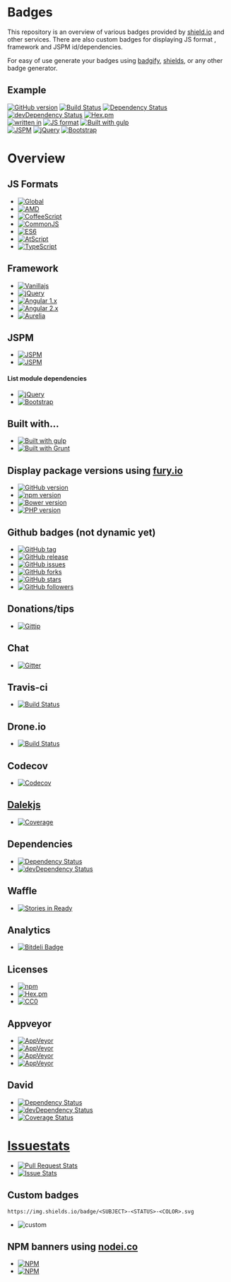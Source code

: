 # Badges

This repository is an overview of various badges provided by [shield.io](http://shield.io) and other services.
There are also custom badges for displaying JS format , framework and JSPM id/dependencies.

For easy of use generate your badges using [badgify](https://www.npmjs.com/package/badgify), [shields](https://www.npmjs.com/packages/shields), or any other badge generator.

## Example

[![GitHub version](https://badge.fury.io/gh/jspm%2Fjspm-cli.svg?style=flat-square)](http://badge.fury.io/gh/jspm%2Fjspm-cli)
[![Build Status](https://travis-ci.org/jspm/jspm-cli.svg?branch=master&style=flat-square)](https://travis-ci.org/jspm/jspm-cli)
[![Dependency Status](https://david-dm.org/jspm/jspm-cli.svg?style=flat-square)](https://david-dm.org/jspm/jspm-cli)
[![devDependency Status](https://david-dm.org/jspm/jspm-cli/dev-status.svg?style=flat-square)](https://david-dm.org/jspm/jspm-cli#info=devDependencies)
[![Hex.pm](https://img.shields.io/hexpm/l/plug.svg?style=flat-square)]()  
[![written in](https://img.shields.io/badge/written_in-jQuery-blue.svg?style=flat-square)](http://www.jquery.com)
[![JS format](https://img.shields.io/badge/JS_format-global-lightgrey.svg?style=flat-square)](https://developer.mozilla.org/en-US/docs/Web/JavaScript)
[![Built with gulp](http://img.shields.io/badge/built%20with-gulp.js-red.svg?style=flat-square)](http://gulpjs.com/)  
[![JSPM](https://img.shields.io/badge/JSPM-eyecon--bootstrap--slider-db772b.svg?style=flat-square)](http://jspm.io)
[![jQuery](https://img.shields.io/badge/jquery-*-db772b.svg?style=flat-square)](https://github.com/components/jquery)
[![Bootstrap](https://img.shields.io/badge/bootstrap-^3.3.5-db772b.svg?style=flat-square)](https://github.com/twbs/bootstrap)



# Overview

## JS Formats

- [![Global](https://img.shields.io/badge/JS_format-global-lightgrey.svg?style=flat-square)](https://developer.mozilla.org/en-US/docs/Web/JavaScript)
- [![AMD](https://img.shields.io/badge/JS_format-amd-blue.svg?style=flat-square)](http://requirejs.org/docs/whyamd.html)
- [![CoffeeScript](https://img.shields.io/badge/JS_format-coffeescript-97552c.svg?style=flat-square)](http://coffeescript.org/)
- [![CommonJS](https://img.shields.io/badge/JS_format-cjs-green.svg?style=flat-square)](http://wiki.commonjs.org/wiki/CommonJS)
- [![ES6](https://img.shields.io/badge/JS_format-es6-orange.svg?style=flat-square)](http://www.ecmascript.org/)
- [![AtScript](https://img.shields.io/badge/JS_format-atscript-red.svg?style=flat-square)](http://en.wikipedia.org/wiki/AtScript)
- [![TypeScript](https://img.shields.io/badge/JS_format-typescript-0074c1.svg?style=flat-square)](http://www.typescriptlang.org/)

## Framework

- [![Vanillajs](https://img.shields.io/badge/framework-Vanillajs-orange.svg?style=flat-square)](http://vanilla-js.com/)
- [![jQuery](https://img.shields.io/badge/framework-jQuery-blue.svg?style=flat-square)](http://jquery.com/)
- [![Angular 1.x](https://img.shields.io/badge/framework-Angular_1.x-red.svg?style=flat-square)](https://angularjs.org/)
- [![Angular 2.x](https://img.shields.io/badge/framework-Angular_2.x-red.svg?style=flat-square)](https://angularjs.org/)
- [![Aurelia](https://img.shields.io/badge/framework-Aurelia-92278F.svg?style=flat-square)](http://aurelia.io)

## JSPM

- [![JSPM](https://img.shields.io/badge/JSPM-eyecon--bootstrap--slider-db772b.svg?style=flat-square)](http://jspm.io)
- [![JSPM](https://img.shields.io/badge/JSPM-github:distros/eyecon--bootstrap--slider-db772b.svg?style=flat-square)](http://jspm.io)

#### List module dependencies

- [![jQuery](https://img.shields.io/badge/jquery-*-db772b.svg?style=flat-square)](https://github.com/components/jquery)
- [![Bootstrap](https://img.shields.io/badge/bootstrap-^3.3.5-db772b.svg?style=flat-square)](https://github.com/twbs/bootstrap)

## Built with...

- [![Built with gulp](http://img.shields.io/badge/built%20with-gulp.js-red.svg?style=flat-square)](http://gulpjs.com/)
- [![Built with Grunt](https://cdn.gruntjs.com/builtwith.png)](http://gruntjs.com/)

## Display package versions using [fury.io](https://fury.io)

- [![GitHub version](https://badge.fury.io/gh/jspm%2Fjspm-cli.svg?style=flat-square)](http://badge.fury.io/gh/jspm%2Fjspm-cli)
- [![npm version](https://badge.fury.io/js/jspm.svg?style=flat-square)](http://badge.fury.io/js/jspm)
- [![Bower version](https://badge.fury.io/bo/jquery-ui.svg?style=flat-square)](http://badge.fury.io/bo/jquery-ui)
- [![PHP version](https://badge.fury.io/ph/composer%2Fcomposer.svg?style=flat-square)](http://badge.fury.io/ph/composer%2Fcomposer)

## Github badges (not dynamic yet)

- [![GitHub tag](https://img.shields.io/github/tag/jspm/jspm-cli.svg?style=flat-square)]()
- [![GitHub release](https://img.shields.io/github/release/qubyte/rubidium.svg?style=flat-square)]()
- [![GitHub issues](https://img.shields.io/github/issues/badges/shields.svg?style=flat-square)]()
- [![GitHub forks](https://img.shields.io/github/forks/badges/shields.svg?style=flat-square)]()
- [![GitHub stars](https://img.shields.io/github/stars/badges/shields.svg?style=flat-square)]()
- [![GitHub followers](https://img.shields.io/github/followers/espadrine.svg?style=flat-square)]()

## Donations/tips

- [![Gittip](http://img.shields.io/gittip/shields.svg?style=flat-square)](https://www.gittip.com/Shields/)

## Chat

- [![Gitter](https://badges.gitter.im/Join%20Chat.svg?style=flat-square)](https://gitter.im/jspm/jspm?utm_source=badge&utm_medium=badge&utm_campaign=pr-badge&utm_content=badge)

## Travis-ci

- [![Build Status](https://travis-ci.org/dalekjs/dalek.svg?style=flat-square)](https://travis-ci.org/dalekjs/dalek)

## Drone.io

- [![Build Status](https://drone.io/github.com/dalekjs/dalek/status.png)](https://drone.io/github.com/dalekjs/dalek/latest)

## Codecov

- [![Codecov](https://img.shields.io/codecov/c/github/codecov/example-python.svg?style=flat-square)]()

## [Dalekjs](http://dalekjs.com/)

- [![Coverage](http://dalekjs.com/package/dalekjs/master/coverage/coverage.png)](http://dalekjs.com/package/dalekjs/master/coverage/index.html)

## Dependencies

- [![Dependency Status](https://david-dm.org/dalekjs/dalek.svg?style=flat-square)](https://david-dm.org/dalekjs/dalek)
- [![devDependency Status](https://david-dm.org/dalekjs/dalek/dev-status.svg?style=flat-square)](https://david-dm.org/dalekjs/dalek#info=devDependencies)

## Waffle

- [![Stories in Ready](https://badge.waffle.io/dalekjs/dalek.svg?label=ready)](https://waffle.io/dalekjs/dalek)

## Analytics

- [![Bitdeli Badge](https://d2weczhvl823v0.cloudfront.net/dalekjs/dalek/trend.png)](https://bitdeli.com/free "Bitdeli Badge")

## Licenses

- [![npm](https://img.shields.io/npm/l/express.svg?style=flat-square)](http://opensource.org/licenses/MIT)
- [![Hex.pm](https://img.shields.io/hexpm/l/plug.svg?style=flat-square)](http://www.apache.org/licenses/LICENSE-2.0)
- [![CC0](http://i.creativecommons.org/p/zero/1.0/88x31.png)](http://creativecommons.org/publicdomain/zero/1.0/)

## Appveyor

- [![AppVeyor](https://img.shields.io/appveyor/ci/gruntjs/grunt.svg?style=flat-square)]()
- [![AppVeyor](https://ci.appveyor.com/api/projects/status/32r7s2skrgm9ubva?svg=true&passingText=master%20-%20OK)]()
- [![AppVeyor](https://ci.appveyor.com/api/projects/status/github/gruntjs/grunt?branch=master&amp;svg=true)]()
- [![AppVeyor](https://ci.appveyor.com/api/projects/status/32r7s2skrgm9ubva?svg=true)]()

## David

- [![Dependency Status](https://img.shields.io/david/jshint/jshint.svg?style=flat)](https://david-dm.org/jspm/jspm-cli)
- [![devDependency Status](https://img.shields.io/david/dev/jshint/jshint.svg?style=flat)](https://david-dm.org/jshint/jshint#info=devDependencies)
- [![Coverage Status](https://img.shields.io/coveralls/jshint/jshint.svg?style=flat)](https://coveralls.io/r/jshint/jshint?branch=master)
 
# [Issuestats](http://issuestats.com/)

- [![Pull Request Stats](http://issuestats.com/github/joyent/node/badge/pr?style=flat)](http://issuestats.com/github/joyent/node)
- [![Issue Stats](http://issuestats.com/github/joyent/node/badge/issue?style=flat)](http://issuestats.com/github/joyent/node)

## Custom badges

	https://img.shields.io/badge/<SUBJECT>-<STATUS>-<COLOR>.svg

- ![custom](https://img.shields.io/badge/awesomeness-high-red.svg)

## NPM banners using [nodei.co](https://nodei.co)

- [![NPM](https://nodei.co/npm/dalekjs.png)](https://nodei.co/npm/dalekjs/)
- [![NPM](https://nodei.co/npm-dl/dalekjs.png)](https://nodei.co/npm/dalekjs/)
